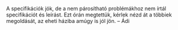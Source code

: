 A specifikációk jók, de a nem párosítható problémákhoz nem írtál specifikációt és leírást. Ezt órán megtettük, kérlek nézd át a többiek megoldását, az eheti háziba amúgy is jól jön.  – Ádi
